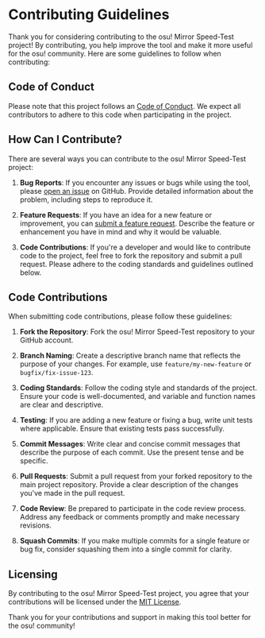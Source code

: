 # Contributing Guidelines

Thank you for considering contributing to the osu! Mirror Speed-Test project! By contributing, you help improve the tool and make it more useful for the osu! community. Here are some guidelines to follow when contributing:

## Code of Conduct

Please note that this project follows an [Code of Conduct](CODE_OF_CONDUCT.md). We expect all contributors to adhere to this code when participating in the project.

## How Can I Contribute?

There are several ways you can contribute to the osu! Mirror Speed-Test project:

1. **Bug Reports**: If you encounter any issues or bugs while using the tool, please [open an issue](https://github.com/HorizonCode/osumirrorspeedtest/issues) on GitHub. Provide detailed information about the problem, including steps to reproduce it.

2. **Feature Requests**: If you have an idea for a new feature or improvement, you can [submit a feature request](https://github.com/HorizonCode/osumirrorspeedtest/issues). Describe the feature or enhancement you have in mind and why it would be valuable.

3. **Code Contributions**: If you're a developer and would like to contribute code to the project, feel free to fork the repository and submit a pull request. Please adhere to the coding standards and guidelines outlined below.

## Code Contributions

When submitting code contributions, please follow these guidelines:

1. **Fork the Repository**: Fork the osu! Mirror Speed-Test repository to your GitHub account.

2. **Branch Naming**: Create a descriptive branch name that reflects the purpose of your changes. For example, use `feature/my-new-feature` or `bugfix/fix-issue-123`.

3. **Coding Standards**: Follow the coding style and standards of the project. Ensure your code is well-documented, and variable and function names are clear and descriptive.

4. **Testing**: If you are adding a new feature or fixing a bug, write unit tests where applicable. Ensure that existing tests pass successfully.

5. **Commit Messages**: Write clear and concise commit messages that describe the purpose of each commit. Use the present tense and be specific.

6. **Pull Requests**: Submit a pull request from your forked repository to the main project repository. Provide a clear description of the changes you've made in the pull request.

7. **Code Review**: Be prepared to participate in the code review process. Address any feedback or comments promptly and make necessary revisions.

8. **Squash Commits**: If you make multiple commits for a single feature or bug fix, consider squashing them into a single commit for clarity.

## Licensing

By contributing to the osu! Mirror Speed-Test project, you agree that your contributions will be licensed under the [MIT License](LICENSE).

Thank you for your contributions and support in making this tool better for the osu! community!